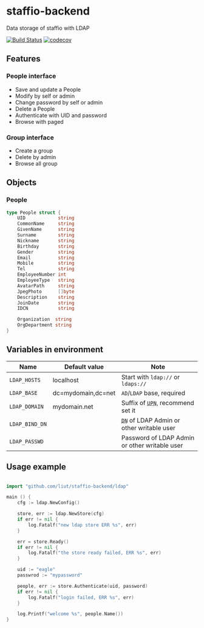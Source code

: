 # staffio-backend

Data storage of staffio with LDAP

[![Build Status](https://travis-ci.org/liut/staffio-backend.svg?branch=master)](https://travis-ci.org/liut/staffio-backend)
[![codecov](https://codecov.io/gh/liut/staffio-backend/branch/master/graph/badge.svg)](https://codecov.io/gh/liut/staffio-backend)

## Features

### People interface
* Save and update a People
* Modify by self or admin
* Change password by self or admin
* Delete a People
* Authenticate with UID and password
* Browse with paged

### Group interface
* Create a group
* Delete by admin
* Browse all group

## Objects

### People

```go
type People struct {
	UID            string
	CommonName     string
	GivenName      string
	Surname        string
	Nickname       string
	Birthday       string
	Gender         string
	Email          string
	Mobile         string
	Tel            string
	EmployeeNumber int
	EmployeeType   string
	AvatarPath     string
	JpegPhoto      []byte
	Description    string
	JoinDate       string
	IDCN           string

	Organization  string
	OrgDepartment string
}
```

## Variables in environment

| Name       | Default value        | Note |
| ------------ | ------------------ | ---- |
| `LDAP_HOSTS`   | localhost          | Start with `ldap://` or `ldaps://` |
| `LDAP_BASE`    | dc=mydomain,dc=net | `AD`/`LDAP` base, required |
| `LDAP_DOMAIN`  | mydomain.net       | Suffix of <abbr title="userPrincipalName">`UPN`</abbr>, recommend set it |
| `LDAP_BIND_DN` |                    | <abbr title="distinguishedName">`DN`</abbr> of LDAP Admin or other writable user |
| `LDAP_PASSWD`  |                    | Password of LDAP Admin or other writable user |


## Usage example

```go

import "github.com/liut/staffio-backend/ldap"

main () {
	cfg := ldap.NewConfig()

	store, err := ldap.NewStore(cfg)
	if err != nil {
		log.Fatalf("new ldap store ERR %s", err)
	}

	err = store.Ready()
	if err != nil {
		log.Fatalf("the store ready failed, ERR %s", err)
	}

	uid := "eagle"
	passwrod := "mypassword"

	people, err := store.Authenticate(uid, password)
	if err != nil {
		log.Fatalf("login failed, ERR %s", err)
	}

	log.Printf("welcome %s", people.Name())
}
